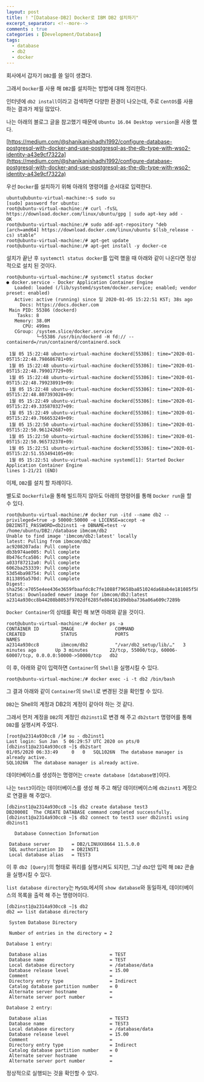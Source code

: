```yaml
---
layout: post
title: ! "[Database-DB2] Docker로 IBM DB2 설치하기"
excerpt_separator: <!--more-->
comments : true
categories : [Development/Database]
tags:
  - database
  - db2
  - docker
---
```


회사에서 갑자기 `DB2`를 쓸 일이 생겼다.  

그래서 `Docker`를 사용 해 `DB2`를 설치하는 방법에 대해 정리한다.  

<!--more-->

인터넷에 `db2 install`이라고 검색하면 다양한 환경이 나오는데, 주로 `CentOS`를 사용하는 결과가 제일 많았다.  

나는 아래의 블로그 글을 참고했기 때문에 `Ubuntu 16.04 Desktop version`을 사용 했다.  

[https://medium.com/@shanikanishadhi1992/configure-database-postgresql-with-docker-and-use-postgresql-as-the-db-type-with-wso2-identity-a43e9cf7322a](https://medium.com/@shanikanishadhi1992/configure-database-postgresql-with-docker-and-use-postgresql-as-the-db-type-with-wso2-identity-a43e9cf7322a)  

우선 `Docker`를 설치하기 위해 아래의 명령어를 순서대로 입력한다.  

```
ubuntu@ubuntu-virtual-machine:~$ sudo su
[sudo] password for ubuntu:
root@ubuntu-virtual-machine:/# curl -fsSL https://download.docker.com/linux/ubuntu/gpg | sudo apt-key add -
OK
root@ubuntu-virtual-machine:/# sudo add-apt-repository "deb [arch=amd64] https://download.docker.com/linux/ubuntu $(lsb_release -cs) stable"
root@ubuntu-virtual-machine:/# apt-get update
root@ubuntu-virtual-machine:/# apt-get install -y docker-ce
```

설치가 끝난 후 `systemctl status docker`를 입력 했을 때 아래와 같이 나온다면 정상적으로 설치 된 것이다.  

```
root@ubuntu-virtual-machine:/# systemctl status docker
● docker.service - Docker Application Container Engine
   Loaded: loaded (/lib/systemd/system/docker.service; enabled; vendor preset: enabled)
   Active: active (running) since 일 2020-01-05 15:22:51 KST; 38s ago
     Docs: https://docs.docker.com
 Main PID: 55386 (dockerd)
    Tasks: 8
   Memory: 38.0M
      CPU: 499ms
   CGroup: /system.slice/docker.service
           └─55386 /usr/bin/dockerd -H fd:// --containerd=/run/containerd/containerd.sock

 1월 05 15:22:48 ubuntu-virtual-machine dockerd[55386]: time="2020-01-05T15:22:48.798686781+09:
 1월 05 15:22:48 ubuntu-virtual-machine dockerd[55386]: time="2020-01-05T15:22:48.799017729+09:
 1월 05 15:22:48 ubuntu-virtual-machine dockerd[55386]: time="2020-01-05T15:22:48.799238919+09:
 1월 05 15:22:48 ubuntu-virtual-machine dockerd[55386]: time="2020-01-05T15:22:48.807393028+09:
 1월 05 15:22:49 ubuntu-virtual-machine dockerd[55386]: time="2020-01-05T15:22:49.335870327+09:
 1월 05 15:22:49 ubuntu-virtual-machine dockerd[55386]: time="2020-01-05T15:22:49.766653249+09:
 1월 05 15:22:50 ubuntu-virtual-machine dockerd[55386]: time="2020-01-05T15:22:50.961242687+09:
 1월 05 15:22:50 ubuntu-virtual-machine dockerd[55386]: time="2020-01-05T15:22:50.965732378+09:
 1월 05 15:22:51 ubuntu-virtual-machine dockerd[55386]: time="2020-01-05T15:22:51.553494105+09:
 1월 05 15:22:51 ubuntu-virtual-machine systemd[1]: Started Docker Application Container Engine
lines 1-21/21 (END)
```

이제, `DB2`를 설치 할 차례이다.  

별도로 `Dockerfile`을 통해 빌드하지 않아도 아래의 명령어를 통해 `Docker run`을 할 수 있다.  

```
root@ubuntu-virtual-machine:/# docker run -itd --name db2 --privileged=true -p 50000:50000 -e LICENSE=accept -e DB2INST1_PASSWORD=db2inst1 -e DBNAME=test -v /home/ubuntu/DB2:/database ibmcom/db2
Unable to find image 'ibmcom/db2:latest' locally
latest: Pulling from ibmcom/db2
ac9208207ada: Pull complete 
db3b974ae005: Pull complete 
8b476cfca586: Pull complete 
a033f87212a0: Pull complete 
6062ba253339: Pull complete 
53d54ba98754: Pull complete 
8113895a570d: Pull complete 
Digest: sha256:e7055e4ee436e3659fbaafdc8c7fe1088f79658ba851024da68ab4e181085f58
Status: Downloaded newer image for ibmcom/db2:latest
a2314a930cc8b44208b8053f9702df6285fe80416109dbba736a06a609c7289b
```

`Docker Container`의 상태를 확인 해 보면 아래와 같을 것이다.  

```
root@ubuntu-virtual-machine:/# docker ps -a
CONTAINER ID        IMAGE               COMMAND                  CREATED             STATUS              PORTS                                                          NAMES
a2314a930cc8        ibmcom/db2          "/var/db2_setup/lib/…"   3 minutes ago       Up 3 minutes        22/tcp, 55000/tcp, 60006-60007/tcp, 0.0.0.0:50000->50000/tcp   db2
```

이 후, 아래와 같이 입력하면 `Container`의 `Shell`을 실행시킬 수 있다.  

```
root@ubuntu-virtual-machine:/# docker exec -i -t db2 /bin/bash
```

그 결과 아래와 같이 `Container`의 `Shell`로 변경된 것을 확인할 수 있다.  

`DB2`는 Shell의 계정과 DB2의 계정이 같아야 하는 것 같다.  

그래서 먼저 계정을 `DB2`의 계정인 `db2inst1`로 변경 해 주고 `db2start` 명령어를 통해 `DB2`를 실행시켜 주었다.  

```
[root@a2314a930cc8 /]# su - db2inst1
Last login: Sun Jan  5 06:29:57 UTC 2020 on pts/0
[db2inst1@a2314a930cc8 ~]$ db2start
01/05/2020 06:33:49     0   0   SQL1026N  The database manager is already active.
SQL1026N  The database manager is already active.
```

데이터베이스를 생성하는 명령어는 `create database [database명]`이다.  

나는 `test3`이라는 데이터베이스를 생성 해 주고 해당 데이터베이스에 `db2inst1` 계정으로 연결을 해 주었다.  

```
[db2inst1@a2314a930cc8 ~]$ db2 create database test3
DB20000I  The CREATE DATABASE command completed successfully.
[db2inst1@a2314a930cc8 ~]$ db2 connect to test3 user db2inst1 using db2inst1

   Database Connection Information

 Database server        = DB2/LINUXX8664 11.5.0.0
 SQL authorization ID   = DB2INST1
 Local database alias   = TEST3
```

이 후 `db2 [Query]`의 형태로 쿼리를 실행시켜도 되지만, 그냥 `db2`만 입력 해 `DB2` 콘솔을 실행시킬 수 있다.  

`list database directory`는 `MySQL`에서의 `show database`와 동일하게, 데이터베이스의 목록을 출력 해 주는 명령어이다.  

```
[db2inst1@a2314a930cc8 ~]$ db2
db2 => list database directory

 System Database Directory

 Number of entries in the directory = 2

Database 1 entry:

 Database alias                       = TEST
 Database name                        = TEST
 Local database directory             = /database/data
 Database release level               = 15.00
 Comment                              =
 Directory entry type                 = Indirect
 Catalog database partition number    = 0
 Alternate server hostname            =
 Alternate server port number         =

Database 2 entry:

 Database alias                       = TEST3
 Database name                        = TEST3
 Local database directory             = /database/data
 Database release level               = 15.00
 Comment                              =
 Directory entry type                 = Indirect
 Catalog database partition number    = 0
 Alternate server hostname            =
 Alternate server port number         =
```

정상적으로 실행되는 것을 확인할 수 있다.  
